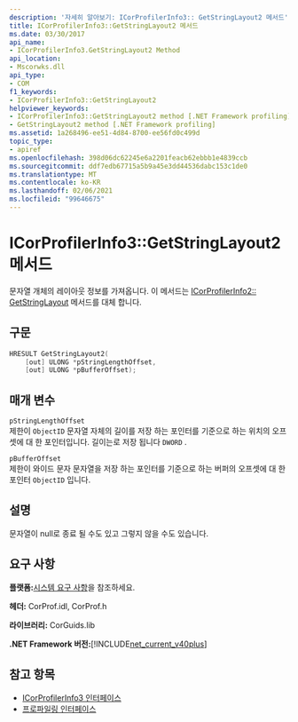 ```yaml
---
description: '자세히 알아보기: ICorProfilerInfo3:: GetStringLayout2 메서드'
title: ICorProfilerInfo3::GetStringLayout2 메서드
ms.date: 03/30/2017
api_name:
- ICorProfilerInfo3.GetStringLayout2 Method
api_location:
- Mscorwks.dll
api_type:
- COM
f1_keywords:
- ICorProfilerInfo3::GetStringLayout2
helpviewer_keywords:
- ICorProfilerInfo3::GetStringLayout2 method [.NET Framework profiling]
- GetStringLayout2 method [.NET Framework profiling]
ms.assetid: 1a268496-ee51-4d84-8700-ee56fd0c499d
topic_type:
- apiref
ms.openlocfilehash: 398d06dc62245e6a2201feacb62ebbb1e4839ccb
ms.sourcegitcommit: ddf7edb67715a5b9a45e3dd44536dabc153c1de0
ms.translationtype: MT
ms.contentlocale: ko-KR
ms.lasthandoff: 02/06/2021
ms.locfileid: "99646675"
---
```

# <a name="icorprofilerinfo3getstringlayout2-method"></a>ICorProfilerInfo3::GetStringLayout2 메서드

문자열 개체의 레이아웃 정보를 가져옵니다. 이 메서드는 [ICorProfilerInfo2:: GetStringLayout](icorprofilerinfo2-getstringlayout-method.md) 메서드를 대체 합니다.  
  
## <a name="syntax"></a>구문  
  
```cpp  
HRESULT GetStringLayout2(  
    [out] ULONG *pStringLengthOffset,  
    [out] ULONG *pBufferOffset);  
```  
  
## <a name="parameters"></a>매개 변수  

 `pStringLengthOffset`  
 제한이 `ObjectID` 문자열 자체의 길이를 저장 하는 포인터를 기준으로 하는 위치의 오프셋에 대 한 포인터입니다. 길이는로 저장 됩니다 `DWORD` .  
  
 `pBufferOffset`  
 제한이 와이드 문자 문자열을 저장 하는 포인터를 기준으로 하는 버퍼의 오프셋에 대 한 포인터 `ObjectID` 입니다.  
  
## <a name="remarks"></a>설명  

 문자열이 null로 종료 될 수도 있고 그렇지 않을 수도 있습니다.  
  
## <a name="requirements"></a>요구 사항  

 **플랫폼:**[시스템 요구 사항](../../get-started/system-requirements.md)을 참조하세요.  
  
 **헤더:** CorProf.idl, CorProf.h  
  
 **라이브러리:** CorGuids.lib  
  
 **.NET Framework 버전:**[!INCLUDE[net_current_v40plus](../../../../includes/net-current-v40plus-md.md)]  
  
## <a name="see-also"></a>참고 항목

- [ICorProfilerInfo3 인터페이스](icorprofilerinfo3-interface.md)
- [프로파일링 인터페이스](profiling-interfaces.md)
